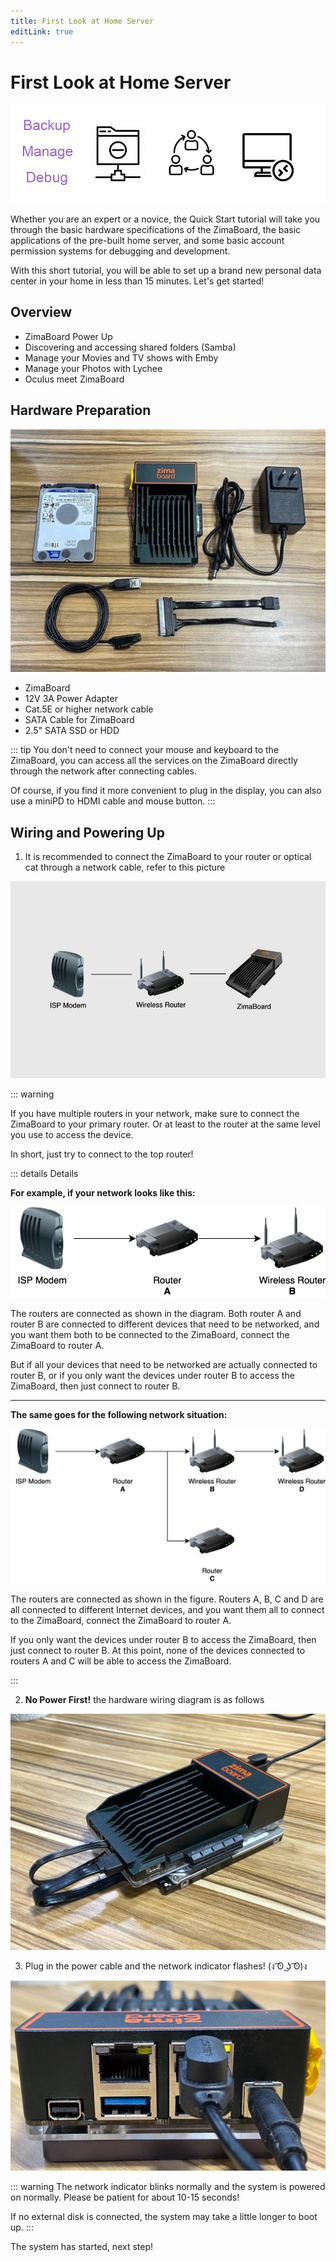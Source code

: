 ```yaml
---
title: First Look at Home Server
editLink: true
---
```


# First Look at Home Server

![zimaboard-get-started](./images/hero-image-get-started.png)


Whether you are an expert or a novice, the Quick Start tutorial will take you through the basic hardware specifications of the ZimaBoard, the basic applications of the pre-built home server, and some basic account permission systems for debugging and development.

With this short tutorial, you will be able to set up a brand new personal data center in your home in less than 15 minutes. Let's get started!

## Overview

- ZimaBoard Power Up
- Discovering and accessing shared folders (Samba)
- Manage your Movies and TV shows with Emby
- Manage your Photos with Lychee
- Oculus meet ZimaBoard

## Hardware Preparation

![ZimaBoard Power On Hardware List](./images/get-started-hardware-list.jpg)

- ZimaBoard 
- 12V 3A Power Adapter
- Cat.5E or higher network cable
- SATA Cable for ZimaBoard
- 2.5" SATA SSD or HDD

::: tip
You don't need to connect your mouse and keyboard to the ZimaBoard, you can access all the services on the ZimaBoard directly through the network after connecting cables.

Of course, if you find it more convenient to plug in the display, you can also use a miniPD to HDMI cable and mouse button.
:::

## Wiring and Powering Up

1. It is recommended to connect the ZimaBoard to your router or optical cat through a network cable, refer to this picture

![ethernet connection guide](./images/eth-connection.jpeg)

::: warning

If you have multiple routers in your network, make sure to connect the ZimaBoard to your primary router. Or at least to the router at the same level you use to access the device.

In short, just try to connect to the top router!

::: details Details

**For example, if your network looks like this:**

![Network Case 1](./images/network-case-1.png)

The routers are connected as shown in the diagram. Both router A and router B are connected to different devices that need to be networked, and you want them both to be connected to the ZimaBoard, connect the ZimaBoard to router A.

But if all your devices that need to be networked are actually connected to router B, or if you only want the devices under router B to access the ZimaBoard, then just connect to router B.

---

**The same goes for the following network situation:**

![Network Case 2](./images/network-case-2.png)

The routers are connected as shown in the figure. Routers A, B, C and D are all connected to different Internet devices, and you want them all to connect to the ZimaBoard, connect the ZimaBoard to router A.

If you only want the devices under router B to access the ZimaBoard, then just connect to router B. At this point, none of the devices connected to routers A and C will be able to access the ZimaBoard.

:::

2.  **No Power First!** the hardware wiring diagram is as follows

![SATA and Ethernet Connection](./images/get-started-eth-connection.jpg)

3. Plug in the power cable and the network indicator flashes! (ง ͡ʘ ͜ʖ ͡ʘ)ง

![Power On](./images/get-started-power-on.jpg)

::: warning
The network indicator blinks normally and the system is powered on normally.
Please be patient for about 10-15 seconds! 

If no external disk is connected, the system may take a little longer to boot up.
:::

The system has started, next step!
